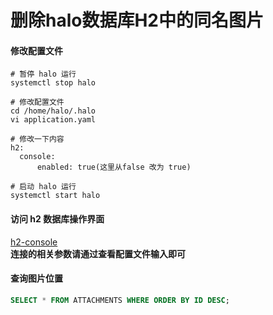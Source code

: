 # 删除halo数据库H2中的同名图片

#### 修改配置文件
```shell
# 暂停 halo 运行
systemctl stop halo  

# 修改配置文件
cd /home/halo/.halo
vi application.yaml  

# 修改一下内容
h2:
  console:
      enabled: true(这里从false 改为 true)

# 启动 halo 运行
systemctl start halo
```

#### 访问 h2 数据库操作界面
[h2-console](https://fx67ll.xyz/h2-console)  
**连接的相关参数请通过查看配置文件输入即可**

#### 查询图片位置
```SQL
SELECT * FROM ATTACHMENTS WHERE ORDER BY ID DESC;
```